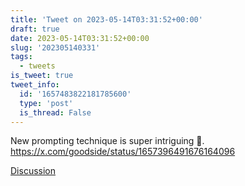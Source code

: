 ```yaml
---
title: 'Tweet on 2023-05-14T03:31:52+00:00'
draft: true
date: 2023-05-14T03:31:52+00:00
slug: '202305140331'
tags:
  - tweets
is_tweet: true
tweet_info:
  id: '1657483822181785600'
  type: 'post'
  is_thread: False
---
```




New prompting technique is super intriguing 🧐. <https://x.com/goodside/status/1657396491676164096>

[Discussion](https://x.com/sytelus/status/1657483822181785600)
